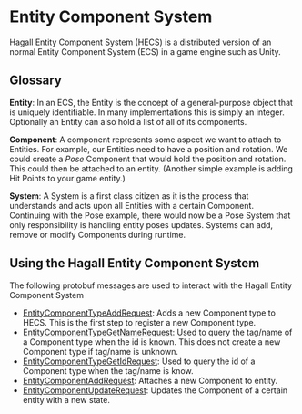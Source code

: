 # Entity Component System

Hagall Entity Component System (HECS) is a distributed version of an normal Entity Component System (ECS) in a game engine such as Unity.

## Glossary

**Entity**: In an ECS, the Entity is the concept of a general-purpose object that is uniquely identifiable. In many implementations this is simply an integer. Optionally an Entity can also hold a list of all of its components.

**Component**: A component represents some aspect we want to attach to Entities. For example, our Entities need to have a position and rotation. We could create a *Pose* Component that would hold the position and rotation. This could then be attached to an entity. (Another simple example is adding Hit Points to your game entity.)

**System**: A System is a first class citizen as it is the process that understands and acts upon all Entities with a certain Component. Continuing with the Pose example, there would now be a Pose System that only responsibility is handling entity poses updates.
Systems can add, remove or modify Components during runtime.

## Using the Hagall Entity Component System

The following protobuf messages are used to interact with the Hagall Entity Component System

- [EntityComponentTypeAddRequest](https://github.com/aukilabs/hagall-common/blob/d51b9126b4f16210ece18bf062f67ca1a635b3ae/messages/hagallpb/hagall.proto#L501): Adds a new Component type to HECS. This is the first step to register a new Component type.
- [EntityComponentTypeGetNameRequest](https://github.com/aukilabs/hagall-common/blob/d51b9126b4f16210ece18bf062f67ca1a635b3ae/messages/hagallpb/hagall.proto#L534): Used to query the tag/name of a Component type when the id is known. This does not create a new Component type if tag/name is unknown.
- [EntityComponentTypeGetIdRequest](https://github.com/aukilabs/hagall-common/blob/d51b9126b4f16210ece18bf062f67ca1a635b3ae/messages/hagallpb/hagall.proto#L567): Used to query the id of a Component type when the tag/name is know.
- [EntityComponentAddRequest](https://github.com/aukilabs/hagall-common/blob/d51b9126b4f16210ece18bf062f67ca1a635b3ae/messages/hagallpb/hagall.proto#L600): Attaches a new Component to entity.
- [EntityComponentUpdateRequest](https://github.com/aukilabs/hagall-common/blob/d51b9126b4f16210ece18bf062f67ca1a635b3ae/messages/hagallpb/hagall.proto#L700): Updates the Component of a certain entity with a new state.

